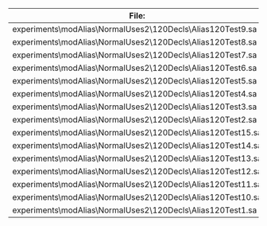 File:|Version0|Version1|Version2
---|---|---|---
experiments\modAlias\NormalUses2\120Decls\Alias120Test9.sa|149 KB|131 KB|110 KB
experiments\modAlias\NormalUses2\120Decls\Alias120Test8.sa|139 KB|131 KB|109 KB
experiments\modAlias\NormalUses2\120Decls\Alias120Test7.sa|144 KB|130 KB|109 KB
experiments\modAlias\NormalUses2\120Decls\Alias120Test6.sa|141 KB|132 KB|111 KB
experiments\modAlias\NormalUses2\120Decls\Alias120Test5.sa|142 KB|131 KB|109 KB
experiments\modAlias\NormalUses2\120Decls\Alias120Test4.sa|143 KB|132 KB|110 KB
experiments\modAlias\NormalUses2\120Decls\Alias120Test3.sa|145 KB|131 KB|109 KB
experiments\modAlias\NormalUses2\120Decls\Alias120Test2.sa|142 KB|130 KB|109 KB
experiments\modAlias\NormalUses2\120Decls\Alias120Test15.sa|143 KB|132 KB|110 KB
experiments\modAlias\NormalUses2\120Decls\Alias120Test14.sa|152 KB|134 KB|112 KB
experiments\modAlias\NormalUses2\120Decls\Alias120Test13.sa|147 KB|133 KB|111 KB
experiments\modAlias\NormalUses2\120Decls\Alias120Test12.sa|145 KB|134 KB|112 KB
experiments\modAlias\NormalUses2\120Decls\Alias120Test11.sa|148 KB|134 KB|112 KB
experiments\modAlias\NormalUses2\120Decls\Alias120Test10.sa|141 KB|133 KB|111 KB
experiments\modAlias\NormalUses2\120Decls\Alias120Test1.sa|149 KB|131 KB|110 KB
